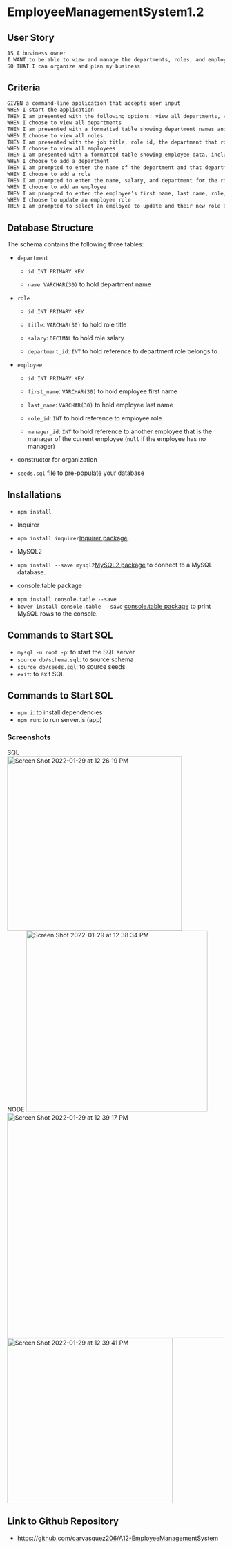 # EmployeeManagementSystem1.2

## User Story

```md
AS A business owner
I WANT to be able to view and manage the departments, roles, and employees in my company
SO THAT I can organize and plan my business
```

## Criteria

```md
GIVEN a command-line application that accepts user input
WHEN I start the application
THEN I am presented with the following options: view all departments, view all roles, view all employees, add a department, add a role, add an employee, and update an employee role
WHEN I choose to view all departments
THEN I am presented with a formatted table showing department names and department ids
WHEN I choose to view all roles
THEN I am presented with the job title, role id, the department that role belongs to, and the salary for that role
WHEN I choose to view all employees
THEN I am presented with a formatted table showing employee data, including employee ids, first names, last names, job titles, departments, salaries, and managers that the employees report to
WHEN I choose to add a department
THEN I am prompted to enter the name of the department and that department is added to the database
WHEN I choose to add a role
THEN I am prompted to enter the name, salary, and department for the role and that role is added to the database
WHEN I choose to add an employee
THEN I am prompted to enter the employee’s first name, last name, role, and manager, and that employee is added to the database
WHEN I choose to update an employee role
THEN I am prompted to select an employee to update and their new role and this information is updated in the database 
```
## Database Structure 
The schema contains the following three tables:

* `department`

    * `id`: `INT PRIMARY KEY`

    * `name`: `VARCHAR(30)` to hold department name

* `role`

    * `id`: `INT PRIMARY KEY`

    * `title`: `VARCHAR(30)` to hold role title

    * `salary`: `DECIMAL` to hold role salary

    * `department_id`: `INT` to hold reference to department role belongs to

* `employee`

    * `id`: `INT PRIMARY KEY`

    * `first_name`: `VARCHAR(30)` to hold employee first name

    * `last_name`: `VARCHAR(30)` to hold employee last name

    * `role_id`: `INT` to hold reference to employee role

    * `manager_id`: `INT` to hold reference to another employee that is the manager of the current employee (`null` if the employee has no manager)

* constructor for organization
* `seeds.sql` file to pre-populate your database

## Installations
- `npm install`
* Inquirer 
- `npm install inquirer`[Inquirer package](https://www.npmjs.com/package/inquirer).
* MySQL2 
- `npm install --save mysql2`[MySQL2 package](https://www.npmjs.com/package/mysql2) to connect to a MySQL database.
* console.table package
- `npm install console.table --save`
- `bower install console.table --save` [console.table package](https://www.npmjs.com/package/console.table) to print MySQL rows to the console.

## Commands to Start SQL
- `mysql -u root -p`: to start the SQL server
- `source db/schema.sql`: to source schema
- `source db/seeds.sql`: to source seeds
- `exit`: to exit SQL

## Commands to Start SQL
- `npm i`: to install dependencies
- `npm run`: to run server.js (app)

### Screenshots
SQL
<br>
<img width="404" alt="Screen Shot 2022-01-29 at 12 26 19 PM" src="https://user-images.githubusercontent.com/63617482/151677014-42ebabab-8dc8-4d10-8091-08f31f53021f.png">
<br>
NODE
<img width="420" alt="Screen Shot 2022-01-29 at 12 38 34 PM" src="https://user-images.githubusercontent.com/63617482/151677010-d583d6f7-90a3-4bda-ad7d-699e80ba2598.png">
<br>
<img width="522" alt="Screen Shot 2022-01-29 at 12 39 17 PM" src="https://user-images.githubusercontent.com/63617482/151676957-c9f8985c-4deb-4ab2-bfbf-8bd2ee5400c7.png">
<br>
<img width="383" alt="Screen Shot 2022-01-29 at 12 39 41 PM" src="https://user-images.githubusercontent.com/63617482/151677019-38ad8f82-1158-44bf-ad40-72629bb68c2f.png">
<br>






## Link to Github Repository
- https://github.com/carvasquez206/A12-EmployeeManagementSystem

